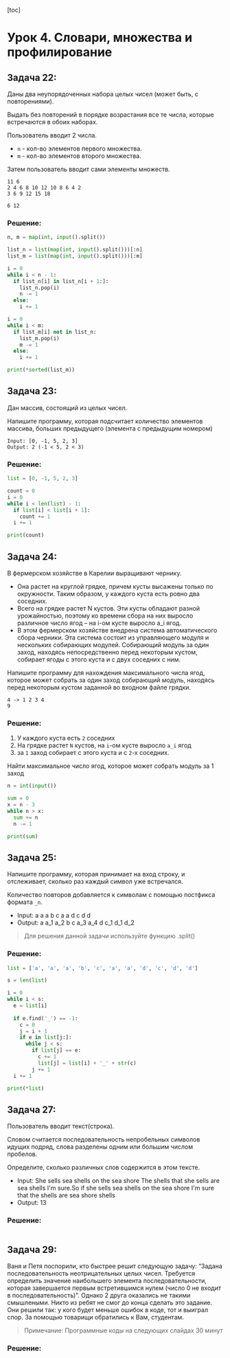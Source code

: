 [toc]

# Урок 4. Словари, множества и профилирование

## Задача 22: 

Даны два неупорядоченных набора целых чисел (может быть, с повторениями). 

Выдать без повторений в порядке возрастания все те числа, которые встречаются в обоих наборах. 

Пользователь вводит 2 числа. 

- `n` - кол-во элементов первого множества. 
- `m` - кол-во элементов второго множества. 

Затем пользователь вводит сами элементы множеств.

```
11 6
2 4 6 8 10 12 10 8 6 4 2
3 6 9 12 15 18

6 12
```

### Решение:

```python
n, m = map(int, input().split())

list_n = list(map(int, input().split()))[:n]
list_m = list(map(int, input().split()))[:m]

i = 0
while i < n - 1:
  if list_n[i] in list_n[i + 1:]:
    list_n.pop(i)
    n -= 1
  else:
    i += 1

i = 0
while i < m:
  if list_m[i] not in list_n:
    list_m.pop(i)
    m -= 1
  else:
    i += 1

print(*sorted(list_m))
```

## Задача 23:

Дан массив, состоящий из целых чисел.

Напишите программу, которая подсчитает количество элементов массива, больших предыдущего (элемента с предыдущим номером)

```
Input: [0, -1, 5, 2, 3]
Output: 2 (-1 < 5, 2 < 3)
```

### Решение:

```python
list = [0, -1, 5, 2, 3]

count = 0
i = 0
while i < len(list) - 1:
  if list[i] < list[i + 1]:
    count += 1
  i += 1

print(count)
```

## Задача 24: 

В фермерском хозяйстве в Карелии выращивают чернику. 

- Она растет на круглой грядке, причем кусты высажены только по окружности. Таким образом, у каждого куста есть ровно два соседних. 
- Всего на грядке растет N кустов. Эти кусты обладают разной урожайностью, поэтому ко времени сбора на них выросло различное число ягод – на i-ом кусте выросло a_i ягод. 
- В этом фермерском хозяйстве внедрена система автоматического сбора черники. Эта система состоит из управляющего модуля и нескольких собирающих модулей. Собирающий модуль за один заход, находясь непосредственно перед некоторым кустом, собирает ягоды с этого куста и с двух соседних с ним. 

Напишите программу для нахождения максимального числа ягод, которое может собрать за один заход собирающий модуль, находясь перед некоторым кустом заданной во входном файле грядки.

```
4 -> 1 2 3 4
9
```

### Решение:

1. У каждого куста есть `2` соседних
2. На грядке растет `N` кустов, на `i`-ом кусте выросло `a_i` ягод
3. за `1` заход собирает с этого куста и с `2`-х соседних.

Найти максимальное число ягод, которое может собрать модуль за 1 заход 

```python
n = int(input())

sum = 0
x = n - 3
while n > x:
  sum += n
  n -= 1

print(sum)
```

## Задача 25:

Напишите программу, которая принимает на вход строку, и отслеживает, сколько раз каждый символ уже встречался. 

Количество повторов добавляется к символам с помощью постфикса формата `_n`.

- Input: a a a b c a a d c d d 
- Output: a a_1 a_2 b c a_3 a_4 d c_1 d_1 d_2

> Для решения данной задачи используйте функцию .split()

### Решение:

```python
list = ['a', 'a', 'a', 'b', 'c', 'a', 'a', 'd', 'c', 'd', 'd']

s = len(list)

i = 0
while i < s:
  e = list[i]
  
  if e.find('_') == -1:
    c = 0
    j = i + 1
    if e in list[j:]:
      while j < s:
        if list[j] == e:
          c += 1
          list[j] = list[i] + '_' + str(c)
        j += 1
  i += 1 

print(*list)
```

## Задача 27:

Пользователь вводит текст(строка). 

Словом считается последовательность непробельных символов идущих подряд, слова разделены одним или большим числом пробелов. 

Определите, сколько различных слов содержится в этом тексте.

- Input: She sells sea shells on the sea shore The shells that she sells are sea shells I'm sure.So if she sells sea shells on the sea shore I'm sure that the shells are sea shore shells 
- Output: 13

### Решение:

```python

```

## Задача 29:

Ваня и Петя поспорили, кто быстрее решит следующую задачу: “Задана последовательность неотрицательных целых чисел. Требуется определить значение наибольшего элемента последовательности, которая завершается первым встретившимся нулем (число 0 не входит в последовательность)”. Однако 2 друга оказались не такими смышлеными. Никто из ребят не смог до конца сделать это задание. Они решили так: у кого будет меньше ошибок в коде, тот и выиграл спор. За помощью товарищи обратились к Вам, студентам. 

> Примечание: Программные коды на следующих слайдах 30 минут 

### Решение:

```python

```



## 





